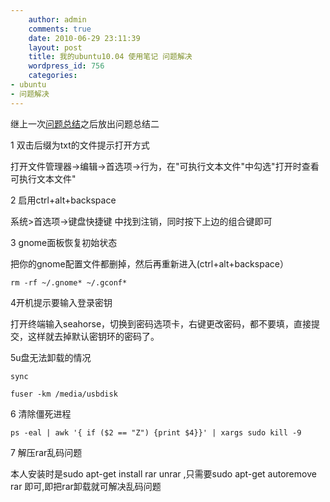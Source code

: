 ```yaml
---
    author: admin
    comments: true
    date: 2010-06-29 23:11:39
    layout: post
    title: 我的ubuntu10.04 使用笔记 问题解决
    wordpress_id: 756
    categories:
- ubuntu
- 问题解决
---
```


继上一次[问题总结](http://www.freetstar.com/ubunt10-04-reslove-problem-1)之后放出问题总结二

1 双击后缀为txt的文件提示打开方式

打开文件管理器->编辑->首选项->行为，在"可执行文本文件"中勾选"打开时查看可执行文本文件"

2 启用ctrl+alt+backspace

系统>首选项->键盘快捷键 中找到注销，同时按下上边的组合键即可

3  gnome面板恢复初始状态

把你的gnome配置文件都删掉，然后再重新进入(ctrl+alt+backspace）

    rm -rf ~/.gnome* ~/.gconf*

4开机提示要输入登录密钥 

打开终端输入seahorse，切换到密码选项卡，右键更改密码，都不要填，直接提交，这样就去掉默认密钥环的密码了。

5u盘无法卸载的情况

    sync

    fuser -km /media/usbdisk

6 清除僵死进程

    ps -eal | awk '{ if ($2 == "Z") {print $4}}' | xargs sudo kill -9

7 解压rar乱码问题

本人安装时是sudo apt-get install rar unrar ,只需要sudo apt-get autoremove rar 即可,即把rar卸载就可解决乱码问题

